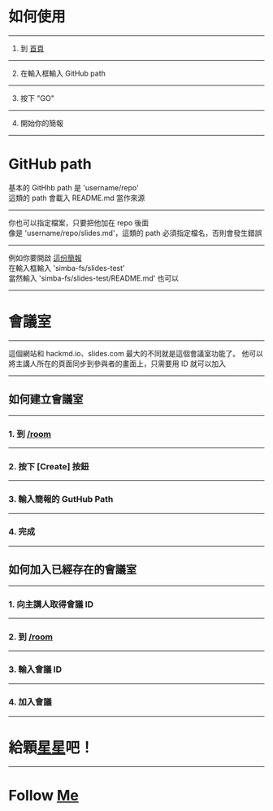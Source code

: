 # 如何使用

----

1. 到 [首頁](https://slides.simba-fs.dev)

----

2. 在輸入框輸入 GitHub path 

----

3. 按下 "GO"

----

4. 開始你的簡報

---

# GitHub path
基本的 GitHhb path 是 'username/repo'   
這類的 path 會載入 README.md 當作來源

----

你也可以指定檔案，只要把他加在 repo 後面  
像是 'username/repo/slides.md'，這類的 path 必須指定檔名，否則會發生錯誤

----

例如你要開啟 [這份簡報](https://github.com/simba-fs/slides-test/blob/master/README.md)  
在輸入框輸入 'simba-fs/slides-test'  
當然輸入 'simba-fs/slides-test/README.md' 也可以

---

# 會議室

----

這個網站和 hackmd.io、slides.com 最大的不同就是這個會議室功能了。
他可以將主講人所在的頁面同步到參與者的畫面上，只需要用 ID 就可以加入

---

## 如何建立會議室

----

### 1. 到 [/room](/room)

----

### 2. 按下 [Create] 按鈕

----

### 3. 輸入簡報的 GutHub Path

----

### 4. 完成

---

## 如何加入已經存在的會議室

----

### 1. 向主講人取得會議 ID

----

### 2. 到 [/room](/room)

----

### 3. 輸入會議 ID

----

### 4. 加入會議

---

# 給顆[星星](https://github.com/simba-fs/slides)吧！

----

# Follow [Me](https://github.com/simba-fs)
